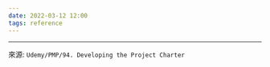 ```yaml
---
date: 2022-03-12 12:00
tags: reference
---
```





---
來源: `Udemy/PMP/94. Developing the Project Charter`